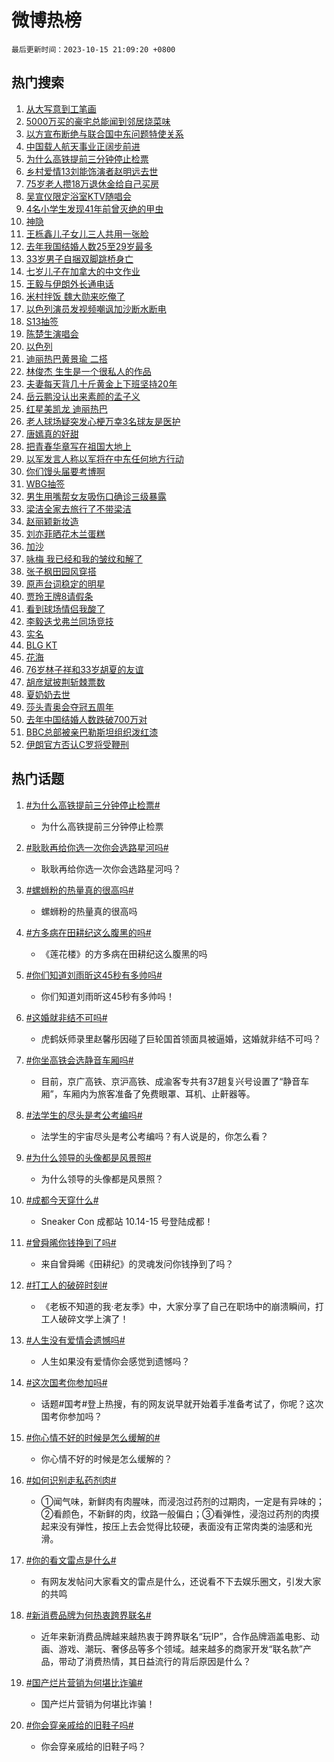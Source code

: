 # 微博热榜

`最后更新时间：2023-10-15 21:09:20 +0800`

## 热门搜索

1. [从大写意到工笔画](https://m.weibo.cn/search?containerid=100103type%3D1%26t%3D10%26q%3D%23%E4%BB%8E%E5%A4%A7%E5%86%99%E6%84%8F%E5%88%B0%E5%B7%A5%E7%AC%94%E7%94%BB%23&stream_entry_id=51&isnewpage=1&extparam=seat%3D1%26stream_entry_id%3D51%26pos%3D0%26filter_type%3Drealtimehot%26q%3D%2523%25E4%25BB%258E%25E5%25A4%25A7%25E5%2586%2599%25E6%2584%258F%25E5%2588%25B0%25E5%25B7%25A5%25E7%25AC%2594%25E7%2594%25BB%2523%26dgr%3D0%26c_type%3D51%26cate%3D10103%26display_time%3D1697375358%26pre_seqid%3D1697375358961022662146)
1. [5000万买的豪宅总能闻到邻居烧菜味](https://m.weibo.cn/search?containerid=100103type%3D1%26t%3D10%26q%3D%235000%E4%B8%87%E4%B9%B0%E7%9A%84%E8%B1%AA%E5%AE%85%E6%80%BB%E8%83%BD%E9%97%BB%E5%88%B0%E9%82%BB%E5%B1%85%E7%83%A7%E8%8F%9C%E5%91%B3%23&stream_entry_id=31&isnewpage=1&extparam=seat%3D1%26band_rank%3D1%26cate%3D5001%26stream_entry_id%3D31%26lcate%3D5001%26q%3D%25235000%25E4%25B8%2587%25E4%25B9%25B0%25E7%259A%2584%25E8%25B1%25AA%25E5%25AE%2585%25E6%2580%25BB%25E8%2583%25BD%25E9%2597%25BB%25E5%2588%25B0%25E9%2582%25BB%25E5%25B1%2585%25E7%2583%25A7%25E8%258F%259C%25E5%2591%25B3%2523%26pos%3D0%26flag%3D2%26c_type%3D31%26dgr%3D0%26realpos%3D1%26filter_type%3Drealtimehot%26display_time%3D1697375358%26pre_seqid%3D1697375358961022662146)
1. [以方宣布断绝与联合国中东问题特使关系](https://m.weibo.cn/search?containerid=100103type%3D1%26t%3D10%26q%3D%23%E4%BB%A5%E6%96%B9%E5%AE%A3%E5%B8%83%E6%96%AD%E7%BB%9D%E4%B8%8E%E8%81%94%E5%90%88%E5%9B%BD%E4%B8%AD%E4%B8%9C%E9%97%AE%E9%A2%98%E7%89%B9%E4%BD%BF%E5%85%B3%E7%B3%BB%23&stream_entry_id=31&isnewpage=1&extparam=seat%3D1%26band_rank%3D2%26cate%3D5001%26stream_entry_id%3D31%26lcate%3D5001%26q%3D%2523%25E4%25BB%25A5%25E6%2596%25B9%25E5%25AE%25A3%25E5%25B8%2583%25E6%2596%25AD%25E7%25BB%259D%25E4%25B8%258E%25E8%2581%2594%25E5%2590%2588%25E5%259B%25BD%25E4%25B8%25AD%25E4%25B8%259C%25E9%2597%25AE%25E9%25A2%2598%25E7%2589%25B9%25E4%25BD%25BF%25E5%2585%25B3%25E7%25B3%25BB%2523%26pos%3D1%26flag%3D2%26c_type%3D31%26dgr%3D0%26realpos%3D2%26filter_type%3Drealtimehot%26display_time%3D1697375358%26pre_seqid%3D1697375358961022662146)
1. [中国载人航天事业正阔步前进](https://m.weibo.cn/search?containerid=100103type%3D1%26t%3D10%26q%3D%23%E4%B8%AD%E5%9B%BD%E8%BD%BD%E4%BA%BA%E8%88%AA%E5%A4%A9%E4%BA%8B%E4%B8%9A%E6%AD%A3%E9%98%94%E6%AD%A5%E5%89%8D%E8%BF%9B%23&stream_entry_id=31&isnewpage=1&extparam=seat%3D1%26band_rank%3D3%26cate%3D5001%26stream_entry_id%3D31%26lcate%3D5001%26q%3D%2523%25E4%25B8%25AD%25E5%259B%25BD%25E8%25BD%25BD%25E4%25BA%25BA%25E8%2588%25AA%25E5%25A4%25A9%25E4%25BA%258B%25E4%25B8%259A%25E6%25AD%25A3%25E9%2598%2594%25E6%25AD%25A5%25E5%2589%258D%25E8%25BF%259B%2523%26pos%3D2%26flag%3D1%26c_type%3D31%26dgr%3D0%26realpos%3D3%26filter_type%3Drealtimehot%26display_time%3D1697375358%26pre_seqid%3D1697375358961022662146)
1. [为什么高铁提前三分钟停止检票](https://m.weibo.cn/search?containerid=100103type%3D1%26t%3D10%26q%3D%23%E4%B8%BA%E4%BB%80%E4%B9%88%E9%AB%98%E9%93%81%E6%8F%90%E5%89%8D%E4%B8%89%E5%88%86%E9%92%9F%E5%81%9C%E6%AD%A2%E6%A3%80%E7%A5%A8%23&stream_entry_id=31&isnewpage=1&extparam=seat%3D1%26band_rank%3D4%26cate%3D5001%26stream_entry_id%3D31%26lcate%3D5001%26q%3D%2523%25E4%25B8%25BA%25E4%25BB%2580%25E4%25B9%2588%25E9%25AB%2598%25E9%2593%2581%25E6%258F%2590%25E5%2589%258D%25E4%25B8%2589%25E5%2588%2586%25E9%2592%259F%25E5%2581%259C%25E6%25AD%25A2%25E6%25A3%2580%25E7%25A5%25A8%2523%26pos%3D3%26flag%3D2%26c_type%3D31%26dgr%3D0%26realpos%3D4%26filter_type%3Drealtimehot%26display_time%3D1697375358%26pre_seqid%3D1697375358961022662146)
1. [乡村爱情13刘能饰演者赵明远去世](https://m.weibo.cn/search?containerid=100103type%3D1%26t%3D10%26q%3D%23%E4%B9%A1%E6%9D%91%E7%88%B1%E6%83%8513%E5%88%98%E8%83%BD%E9%A5%B0%E6%BC%94%E8%80%85%E8%B5%B5%E6%98%8E%E8%BF%9C%E5%8E%BB%E4%B8%96%23&stream_entry_id=31&isnewpage=1&extparam=seat%3D1%26band_rank%3D5%26cate%3D5001%26stream_entry_id%3D31%26lcate%3D5001%26q%3D%2523%25E4%25B9%25A1%25E6%259D%2591%25E7%2588%25B1%25E6%2583%258513%25E5%2588%2598%25E8%2583%25BD%25E9%25A5%25B0%25E6%25BC%2594%25E8%2580%2585%25E8%25B5%25B5%25E6%2598%258E%25E8%25BF%259C%25E5%258E%25BB%25E4%25B8%2596%2523%26pos%3D4%26flag%3D2%26c_type%3D31%26dgr%3D0%26realpos%3D5%26filter_type%3Drealtimehot%26display_time%3D1697375358%26pre_seqid%3D1697375358961022662146)
1. [75岁老人攒18万退休金给自己买房](https://m.weibo.cn/search?containerid=100103type%3D1%26t%3D10%26q%3D%2375%E5%B2%81%E8%80%81%E4%BA%BA%E6%94%9218%E4%B8%87%E9%80%80%E4%BC%91%E9%87%91%E7%BB%99%E8%87%AA%E5%B7%B1%E4%B9%B0%E6%88%BF%23&stream_entry_id=31&isnewpage=1&extparam=seat%3D1%26band_rank%3D6%26cate%3D5001%26stream_entry_id%3D31%26lcate%3D5001%26q%3D%252375%25E5%25B2%2581%25E8%2580%2581%25E4%25BA%25BA%25E6%2594%259218%25E4%25B8%2587%25E9%2580%2580%25E4%25BC%2591%25E9%2587%2591%25E7%25BB%2599%25E8%2587%25AA%25E5%25B7%25B1%25E4%25B9%25B0%25E6%2588%25BF%2523%26pos%3D5%26flag%3D1%26c_type%3D31%26dgr%3D0%26realpos%3D6%26filter_type%3Drealtimehot%26display_time%3D1697375358%26pre_seqid%3D1697375358961022662146)
1. [吴宣仪限定浴室KTV随唱会](https://m.weibo.cn/search?containerid=100103type%3D1%26t%3D10%26q%3D%23%E5%90%B4%E5%AE%A3%E4%BB%AA%E9%99%90%E5%AE%9A%E6%B5%B4%E5%AE%A4KTV%E9%9A%8F%E5%94%B1%E4%BC%9A%23&stream_entry_id=31&isnewpage=1&extparam=seat%3D1%26band_rank%3D7%26stream_entry_id%3D31%26is_ad_pos%3D1%26lcate%3D5001%26adid%3D207804%26pos%3D6%26filter_type%3Drealtimehot%26q%3D%2523%25E5%2590%25B4%25E5%25AE%25A3%25E4%25BB%25AA%25E9%2599%2590%25E5%25AE%259A%25E6%25B5%25B4%25E5%25AE%25A4KTV%25E9%259A%258F%25E5%2594%25B1%25E4%25BC%259A%2523%26dgr%3D0%26c_type%3D31%26cate%3D5001%26display_time%3D1697375358%26pre_seqid%3D1697375358961022662146)
1. [4名小学生发现41年前曾灭绝的甲虫](https://m.weibo.cn/search?containerid=100103type%3D1%26t%3D10%26q%3D%234%E5%90%8D%E5%B0%8F%E5%AD%A6%E7%94%9F%E5%8F%91%E7%8E%B041%E5%B9%B4%E5%89%8D%E6%9B%BE%E7%81%AD%E7%BB%9D%E7%9A%84%E7%94%B2%E8%99%AB%23&stream_entry_id=31&isnewpage=1&extparam=seat%3D1%26band_rank%3D7%26cate%3D5001%26stream_entry_id%3D31%26lcate%3D5001%26q%3D%25234%25E5%2590%258D%25E5%25B0%258F%25E5%25AD%25A6%25E7%2594%259F%25E5%258F%2591%25E7%258E%25B041%25E5%25B9%25B4%25E5%2589%258D%25E6%259B%25BE%25E7%2581%25AD%25E7%25BB%259D%25E7%259A%2584%25E7%2594%25B2%25E8%2599%25AB%2523%26pos%3D7%26flag%3D32768%26c_type%3D31%26dgr%3D0%26realpos%3D7%26filter_type%3Drealtimehot%26display_time%3D1697375358%26pre_seqid%3D1697375358961022662146)
1. [神隐](https://m.weibo.cn/search?containerid=100103type%3D1%26t%3D10%26q%3D%E7%A5%9E%E9%9A%90&stream_entry_id=31&isnewpage=1&extparam=seat%3D1%26band_rank%3D8%26cate%3D5001%26stream_entry_id%3D31%26lcate%3D5001%26q%3D%25E7%25A5%259E%25E9%259A%2590%26pos%3D8%26flag%3D0%26c_type%3D31%26dgr%3D0%26realpos%3D8%26filter_type%3Drealtimehot%26display_time%3D1697375358%26pre_seqid%3D1697375358961022662146)
1. [王栎鑫儿子女儿三人共用一张脸](https://m.weibo.cn/search?containerid=100103type%3D1%26t%3D10%26q%3D%23%E7%8E%8B%E6%A0%8E%E9%91%AB%E5%84%BF%E5%AD%90%E5%A5%B3%E5%84%BF%E4%B8%89%E4%BA%BA%E5%85%B1%E7%94%A8%E4%B8%80%E5%BC%A0%E8%84%B8%23&stream_entry_id=31&isnewpage=1&extparam=seat%3D1%26band_rank%3D9%26cate%3D5001%26stream_entry_id%3D31%26lcate%3D5001%26q%3D%2523%25E7%258E%258B%25E6%25A0%258E%25E9%2591%25AB%25E5%2584%25BF%25E5%25AD%2590%25E5%25A5%25B3%25E5%2584%25BF%25E4%25B8%2589%25E4%25BA%25BA%25E5%2585%25B1%25E7%2594%25A8%25E4%25B8%2580%25E5%25BC%25A0%25E8%2584%25B8%2523%26pos%3D9%26flag%3D2%26c_type%3D31%26dgr%3D0%26realpos%3D9%26filter_type%3Drealtimehot%26display_time%3D1697375358%26pre_seqid%3D1697375358961022662146)
1. [去年我国结婚人数25至29岁最多](https://m.weibo.cn/search?containerid=100103type%3D1%26t%3D10%26q%3D%23%E5%8E%BB%E5%B9%B4%E6%88%91%E5%9B%BD%E7%BB%93%E5%A9%9A%E4%BA%BA%E6%95%B025%E8%87%B329%E5%B2%81%E6%9C%80%E5%A4%9A%23&stream_entry_id=31&isnewpage=1&extparam=seat%3D1%26band_rank%3D10%26cate%3D5001%26stream_entry_id%3D31%26lcate%3D5001%26q%3D%2523%25E5%258E%25BB%25E5%25B9%25B4%25E6%2588%2591%25E5%259B%25BD%25E7%25BB%2593%25E5%25A9%259A%25E4%25BA%25BA%25E6%2595%25B025%25E8%2587%25B329%25E5%25B2%2581%25E6%259C%2580%25E5%25A4%259A%2523%26pos%3D10%26flag%3D0%26c_type%3D31%26dgr%3D0%26realpos%3D10%26filter_type%3Drealtimehot%26display_time%3D1697375358%26pre_seqid%3D1697375358961022662146)
1. [33岁男子自捆双脚跳桥身亡](https://m.weibo.cn/search?containerid=100103type%3D1%26t%3D10%26q%3D%2333%E5%B2%81%E7%94%B7%E5%AD%90%E8%87%AA%E6%8D%86%E5%8F%8C%E8%84%9A%E8%B7%B3%E6%A1%A5%E8%BA%AB%E4%BA%A1%23&stream_entry_id=31&isnewpage=1&extparam=seat%3D1%26band_rank%3D11%26cate%3D5001%26stream_entry_id%3D31%26lcate%3D5001%26q%3D%252333%25E5%25B2%2581%25E7%2594%25B7%25E5%25AD%2590%25E8%2587%25AA%25E6%258D%2586%25E5%258F%258C%25E8%2584%259A%25E8%25B7%25B3%25E6%25A1%25A5%25E8%25BA%25AB%25E4%25BA%25A1%2523%26pos%3D11%26flag%3D1%26c_type%3D31%26dgr%3D0%26realpos%3D11%26filter_type%3Drealtimehot%26display_time%3D1697375358%26pre_seqid%3D1697375358961022662146)
1. [七岁儿子在加拿大的中文作业](https://m.weibo.cn/search?containerid=100103type%3D1%26t%3D10%26q%3D%23%E4%B8%83%E5%B2%81%E5%84%BF%E5%AD%90%E5%9C%A8%E5%8A%A0%E6%8B%BF%E5%A4%A7%E7%9A%84%E4%B8%AD%E6%96%87%E4%BD%9C%E4%B8%9A%23&stream_entry_id=31&isnewpage=1&extparam=seat%3D1%26band_rank%3D12%26cate%3D5001%26stream_entry_id%3D31%26lcate%3D5001%26q%3D%2523%25E4%25B8%2583%25E5%25B2%2581%25E5%2584%25BF%25E5%25AD%2590%25E5%259C%25A8%25E5%258A%25A0%25E6%258B%25BF%25E5%25A4%25A7%25E7%259A%2584%25E4%25B8%25AD%25E6%2596%2587%25E4%25BD%259C%25E4%25B8%259A%2523%26pos%3D12%26flag%3D1%26c_type%3D31%26dgr%3D0%26realpos%3D12%26filter_type%3Drealtimehot%26display_time%3D1697375358%26pre_seqid%3D1697375358961022662146)
1. [王毅与伊朗外长通电话](https://m.weibo.cn/search?containerid=100103type%3D1%26t%3D10%26q%3D%23%E7%8E%8B%E6%AF%85%E4%B8%8E%E4%BC%8A%E6%9C%97%E5%A4%96%E9%95%BF%E9%80%9A%E7%94%B5%E8%AF%9D%23&stream_entry_id=31&isnewpage=1&extparam=seat%3D1%26band_rank%3D13%26cate%3D5001%26stream_entry_id%3D31%26lcate%3D5001%26q%3D%2523%25E7%258E%258B%25E6%25AF%2585%25E4%25B8%258E%25E4%25BC%258A%25E6%259C%2597%25E5%25A4%2596%25E9%2595%25BF%25E9%2580%259A%25E7%2594%25B5%25E8%25AF%259D%2523%26pos%3D13%26flag%3D1%26c_type%3D31%26dgr%3D0%26realpos%3D13%26filter_type%3Drealtimehot%26display_time%3D1697375358%26pre_seqid%3D1697375358961022662146)
1. [米村拌饭 魏大勋来吃俺了](https://m.weibo.cn/search?containerid=100103type%3D1%26t%3D10%26q%3D%E7%B1%B3%E6%9D%91%E6%8B%8C%E9%A5%AD+%E9%AD%8F%E5%A4%A7%E5%8B%8B%E6%9D%A5%E5%90%83%E4%BF%BA%E4%BA%86&stream_entry_id=31&isnewpage=1&extparam=seat%3D1%26band_rank%3D14%26cate%3D5001%26stream_entry_id%3D31%26lcate%3D5001%26q%3D%25E7%25B1%25B3%25E6%259D%2591%25E6%258B%258C%25E9%25A5%25AD%2520%25E9%25AD%258F%25E5%25A4%25A7%25E5%258B%258B%25E6%259D%25A5%25E5%2590%2583%25E4%25BF%25BA%25E4%25BA%2586%26pos%3D14%26flag%3D0%26c_type%3D31%26dgr%3D0%26realpos%3D14%26filter_type%3Drealtimehot%26display_time%3D1697375358%26pre_seqid%3D1697375358961022662146)
1. [以色列演员发视频嘲讽加沙断水断电](https://m.weibo.cn/search?containerid=100103type%3D1%26t%3D10%26q%3D%23%E4%BB%A5%E8%89%B2%E5%88%97%E6%BC%94%E5%91%98%E5%8F%91%E8%A7%86%E9%A2%91%E5%98%B2%E8%AE%BD%E5%8A%A0%E6%B2%99%E6%96%AD%E6%B0%B4%E6%96%AD%E7%94%B5%23&stream_entry_id=31&isnewpage=1&extparam=seat%3D1%26band_rank%3D15%26cate%3D5001%26stream_entry_id%3D31%26lcate%3D5001%26q%3D%2523%25E4%25BB%25A5%25E8%2589%25B2%25E5%2588%2597%25E6%25BC%2594%25E5%2591%2598%25E5%258F%2591%25E8%25A7%2586%25E9%25A2%2591%25E5%2598%25B2%25E8%25AE%25BD%25E5%258A%25A0%25E6%25B2%2599%25E6%2596%25AD%25E6%25B0%25B4%25E6%2596%25AD%25E7%2594%25B5%2523%26pos%3D15%26flag%3D0%26c_type%3D31%26dgr%3D0%26realpos%3D15%26filter_type%3Drealtimehot%26display_time%3D1697375358%26pre_seqid%3D1697375358961022662146)
1. [S13抽签](https://m.weibo.cn/search?containerid=100103type%3D1%26t%3D10%26q%3DS13%E6%8A%BD%E7%AD%BE&stream_entry_id=31&isnewpage=1&extparam=seat%3D1%26band_rank%3D16%26cate%3D5001%26stream_entry_id%3D31%26lcate%3D5001%26q%3DS13%25E6%258A%25BD%25E7%25AD%25BE%26pos%3D16%26flag%3D1%26c_type%3D31%26dgr%3D0%26realpos%3D16%26filter_type%3Drealtimehot%26display_time%3D1697375358%26pre_seqid%3D1697375358961022662146)
1. [陈楚生演唱会](https://m.weibo.cn/search?containerid=100103type%3D1%26t%3D10%26q%3D%E9%99%88%E6%A5%9A%E7%94%9F%E6%BC%94%E5%94%B1%E4%BC%9A&stream_entry_id=31&isnewpage=1&extparam=seat%3D1%26band_rank%3D17%26cate%3D5001%26stream_entry_id%3D31%26lcate%3D5001%26q%3D%25E9%2599%2588%25E6%25A5%259A%25E7%2594%259F%25E6%25BC%2594%25E5%2594%25B1%25E4%25BC%259A%26pos%3D17%26flag%3D1%26c_type%3D31%26dgr%3D0%26realpos%3D17%26filter_type%3Drealtimehot%26display_time%3D1697375358%26pre_seqid%3D1697375358961022662146)
1. [以色列](https://m.weibo.cn/search?containerid=100103type%3D1%26t%3D10%26q%3D%23%E4%BB%A5%E8%89%B2%E5%88%97%23&stream_entry_id=31&isnewpage=1&extparam=seat%3D1%26band_rank%3D18%26cate%3D5001%26stream_entry_id%3D31%26lcate%3D5001%26q%3D%2523%25E4%25BB%25A5%25E8%2589%25B2%25E5%2588%2597%2523%26pos%3D18%26flag%3D0%26c_type%3D31%26dgr%3D0%26realpos%3D18%26filter_type%3Drealtimehot%26display_time%3D1697375358%26pre_seqid%3D1697375358961022662146)
1. [迪丽热巴黄景瑜 二搭](https://m.weibo.cn/search?containerid=100103type%3D1%26t%3D10%26q%3D%E8%BF%AA%E4%B8%BD%E7%83%AD%E5%B7%B4%E9%BB%84%E6%99%AF%E7%91%9C+%E4%BA%8C%E6%90%AD&stream_entry_id=31&isnewpage=1&extparam=seat%3D1%26band_rank%3D19%26cate%3D5001%26stream_entry_id%3D31%26lcate%3D5001%26q%3D%25E8%25BF%25AA%25E4%25B8%25BD%25E7%2583%25AD%25E5%25B7%25B4%25E9%25BB%2584%25E6%2599%25AF%25E7%2591%259C%2520%25E4%25BA%258C%25E6%2590%25AD%26pos%3D19%26flag%3D0%26c_type%3D31%26dgr%3D0%26realpos%3D19%26filter_type%3Drealtimehot%26display_time%3D1697375358%26pre_seqid%3D1697375358961022662146)
1. [林俊杰 生生是一个很私人的作品](https://m.weibo.cn/search?containerid=100103type%3D1%26t%3D10%26q%3D%E6%9E%97%E4%BF%8A%E6%9D%B0+%E7%94%9F%E7%94%9F%E6%98%AF%E4%B8%80%E4%B8%AA%E5%BE%88%E7%A7%81%E4%BA%BA%E7%9A%84%E4%BD%9C%E5%93%81&stream_entry_id=31&isnewpage=1&extparam=seat%3D1%26band_rank%3D20%26cate%3D5001%26stream_entry_id%3D31%26lcate%3D5001%26q%3D%25E6%259E%2597%25E4%25BF%258A%25E6%259D%25B0%2520%25E7%2594%259F%25E7%2594%259F%25E6%2598%25AF%25E4%25B8%2580%25E4%25B8%25AA%25E5%25BE%2588%25E7%25A7%2581%25E4%25BA%25BA%25E7%259A%2584%25E4%25BD%259C%25E5%2593%2581%26pos%3D20%26flag%3D0%26c_type%3D31%26dgr%3D0%26realpos%3D20%26filter_type%3Drealtimehot%26display_time%3D1697375358%26pre_seqid%3D1697375358961022662146)
1. [夫妻每天背几十斤黄金上下班坚持20年](https://m.weibo.cn/search?containerid=100103type%3D1%26t%3D10%26q%3D%23%E5%A4%AB%E5%A6%BB%E6%AF%8F%E5%A4%A9%E8%83%8C%E5%87%A0%E5%8D%81%E6%96%A4%E9%BB%84%E9%87%91%E4%B8%8A%E4%B8%8B%E7%8F%AD%E5%9D%9A%E6%8C%8120%E5%B9%B4%23&stream_entry_id=31&isnewpage=1&extparam=seat%3D1%26band_rank%3D21%26cate%3D5001%26stream_entry_id%3D31%26lcate%3D5001%26q%3D%2523%25E5%25A4%25AB%25E5%25A6%25BB%25E6%25AF%258F%25E5%25A4%25A9%25E8%2583%258C%25E5%2587%25A0%25E5%258D%2581%25E6%2596%25A4%25E9%25BB%2584%25E9%2587%2591%25E4%25B8%258A%25E4%25B8%258B%25E7%258F%25AD%25E5%259D%259A%25E6%258C%258120%25E5%25B9%25B4%2523%26pos%3D21%26flag%3D2%26c_type%3D31%26dgr%3D0%26realpos%3D21%26filter_type%3Drealtimehot%26display_time%3D1697375358%26pre_seqid%3D1697375358961022662146)
1. [岳云鹏没认出来素颜的孟子义](https://m.weibo.cn/search?containerid=100103type%3D1%26t%3D10%26q%3D%23%E5%B2%B3%E4%BA%91%E9%B9%8F%E6%B2%A1%E8%AE%A4%E5%87%BA%E6%9D%A5%E7%B4%A0%E9%A2%9C%E7%9A%84%E5%AD%9F%E5%AD%90%E4%B9%89%23&stream_entry_id=31&isnewpage=1&extparam=seat%3D1%26band_rank%3D22%26cate%3D5001%26stream_entry_id%3D31%26lcate%3D5001%26q%3D%2523%25E5%25B2%25B3%25E4%25BA%2591%25E9%25B9%258F%25E6%25B2%25A1%25E8%25AE%25A4%25E5%2587%25BA%25E6%259D%25A5%25E7%25B4%25A0%25E9%25A2%259C%25E7%259A%2584%25E5%25AD%259F%25E5%25AD%2590%25E4%25B9%2589%2523%26pos%3D22%26flag%3D1%26c_type%3D31%26dgr%3D0%26realpos%3D22%26filter_type%3Drealtimehot%26display_time%3D1697375358%26pre_seqid%3D1697375358961022662146)
1. [红星美凯龙 迪丽热巴](https://m.weibo.cn/search?containerid=100103type%3D1%26t%3D10%26q%3D%E7%BA%A2%E6%98%9F%E7%BE%8E%E5%87%AF%E9%BE%99+%E8%BF%AA%E4%B8%BD%E7%83%AD%E5%B7%B4&stream_entry_id=31&isnewpage=1&extparam=seat%3D1%26band_rank%3D23%26cate%3D5001%26stream_entry_id%3D31%26lcate%3D5001%26q%3D%25E7%25BA%25A2%25E6%2598%259F%25E7%25BE%258E%25E5%2587%25AF%25E9%25BE%2599%2520%25E8%25BF%25AA%25E4%25B8%25BD%25E7%2583%25AD%25E5%25B7%25B4%26pos%3D23%26flag%3D0%26c_type%3D31%26dgr%3D0%26realpos%3D23%26filter_type%3Drealtimehot%26display_time%3D1697375358%26pre_seqid%3D1697375358961022662146)
1. [老人球场疑突发心梗万幸3名球友是医护](https://m.weibo.cn/search?containerid=100103type%3D1%26t%3D10%26q%3D%23%E8%80%81%E4%BA%BA%E7%90%83%E5%9C%BA%E7%96%91%E7%AA%81%E5%8F%91%E5%BF%83%E6%A2%97%E4%B8%87%E5%B9%B83%E5%90%8D%E7%90%83%E5%8F%8B%E6%98%AF%E5%8C%BB%E6%8A%A4%23&stream_entry_id=31&isnewpage=1&extparam=seat%3D1%26band_rank%3D24%26cate%3D5001%26stream_entry_id%3D31%26lcate%3D5001%26q%3D%2523%25E8%2580%2581%25E4%25BA%25BA%25E7%2590%2583%25E5%259C%25BA%25E7%2596%2591%25E7%25AA%2581%25E5%258F%2591%25E5%25BF%2583%25E6%25A2%2597%25E4%25B8%2587%25E5%25B9%25B83%25E5%2590%258D%25E7%2590%2583%25E5%258F%258B%25E6%2598%25AF%25E5%258C%25BB%25E6%258A%25A4%2523%26pos%3D24%26flag%3D32768%26c_type%3D31%26dgr%3D0%26realpos%3D24%26filter_type%3Drealtimehot%26display_time%3D1697375358%26pre_seqid%3D1697375358961022662146)
1. [唐嫣真的好甜](https://m.weibo.cn/search?containerid=100103type%3D1%26t%3D10%26q%3D%23%E5%94%90%E5%AB%A3%E7%9C%9F%E7%9A%84%E5%A5%BD%E7%94%9C%23&stream_entry_id=31&isnewpage=1&extparam=seat%3D1%26band_rank%3D25%26cate%3D5001%26stream_entry_id%3D31%26lcate%3D5001%26q%3D%2523%25E5%2594%2590%25E5%25AB%25A3%25E7%259C%259F%25E7%259A%2584%25E5%25A5%25BD%25E7%2594%259C%2523%26pos%3D25%26flag%3D1%26c_type%3D31%26dgr%3D0%26realpos%3D25%26filter_type%3Drealtimehot%26display_time%3D1697375358%26pre_seqid%3D1697375358961022662146)
1. [把青春华章写在祖国大地上](https://m.weibo.cn/search?containerid=100103type%3D1%26t%3D10%26q%3D%23%E6%8A%8A%E9%9D%92%E6%98%A5%E5%8D%8E%E7%AB%A0%E5%86%99%E5%9C%A8%E7%A5%96%E5%9B%BD%E5%A4%A7%E5%9C%B0%E4%B8%8A%23&stream_entry_id=31&isnewpage=1&extparam=seat%3D1%26band_rank%3D26%26cate%3D5001%26stream_entry_id%3D31%26lcate%3D5001%26q%3D%2523%25E6%258A%258A%25E9%259D%2592%25E6%2598%25A5%25E5%258D%258E%25E7%25AB%25A0%25E5%2586%2599%25E5%259C%25A8%25E7%25A5%2596%25E5%259B%25BD%25E5%25A4%25A7%25E5%259C%25B0%25E4%25B8%258A%2523%26pos%3D26%26flag%3D0%26c_type%3D31%26dgr%3D0%26realpos%3D26%26filter_type%3Drealtimehot%26display_time%3D1697375358%26pre_seqid%3D1697375358961022662146)
1. [以军发言人称以军将在中东任何地方行动](https://m.weibo.cn/search?containerid=100103type%3D1%26t%3D10%26q%3D%23%E4%BB%A5%E5%86%9B%E5%8F%91%E8%A8%80%E4%BA%BA%E7%A7%B0%E4%BB%A5%E5%86%9B%E5%B0%86%E5%9C%A8%E4%B8%AD%E4%B8%9C%E4%BB%BB%E4%BD%95%E5%9C%B0%E6%96%B9%E8%A1%8C%E5%8A%A8%23&stream_entry_id=31&isnewpage=1&extparam=seat%3D1%26band_rank%3D27%26cate%3D5001%26stream_entry_id%3D31%26lcate%3D5001%26q%3D%2523%25E4%25BB%25A5%25E5%2586%259B%25E5%258F%2591%25E8%25A8%2580%25E4%25BA%25BA%25E7%25A7%25B0%25E4%25BB%25A5%25E5%2586%259B%25E5%25B0%2586%25E5%259C%25A8%25E4%25B8%25AD%25E4%25B8%259C%25E4%25BB%25BB%25E4%25BD%2595%25E5%259C%25B0%25E6%2596%25B9%25E8%25A1%258C%25E5%258A%25A8%2523%26pos%3D27%26flag%3D0%26c_type%3D31%26dgr%3D0%26realpos%3D27%26filter_type%3Drealtimehot%26display_time%3D1697375358%26pre_seqid%3D1697375358961022662146)
1. [你们馒头届要考博啊](https://m.weibo.cn/search?containerid=100103type%3D1%26t%3D10%26q%3D%23%E4%BD%A0%E4%BB%AC%E9%A6%92%E5%A4%B4%E5%B1%8A%E8%A6%81%E8%80%83%E5%8D%9A%E5%95%8A%23&stream_entry_id=31&isnewpage=1&extparam=seat%3D1%26band_rank%3D28%26cate%3D5001%26stream_entry_id%3D31%26lcate%3D5001%26q%3D%2523%25E4%25BD%25A0%25E4%25BB%25AC%25E9%25A6%2592%25E5%25A4%25B4%25E5%25B1%258A%25E8%25A6%2581%25E8%2580%2583%25E5%258D%259A%25E5%2595%258A%2523%26pos%3D28%26flag%3D0%26c_type%3D31%26dgr%3D0%26realpos%3D28%26filter_type%3Drealtimehot%26display_time%3D1697375358%26pre_seqid%3D1697375358961022662146)
1. [WBG抽签](https://m.weibo.cn/search?containerid=100103type%3D1%26t%3D10%26q%3DWBG%E6%8A%BD%E7%AD%BE&stream_entry_id=31&isnewpage=1&extparam=seat%3D1%26band_rank%3D29%26cate%3D5001%26stream_entry_id%3D31%26lcate%3D5001%26q%3DWBG%25E6%258A%25BD%25E7%25AD%25BE%26pos%3D29%26flag%3D1%26c_type%3D31%26dgr%3D0%26realpos%3D29%26filter_type%3Drealtimehot%26display_time%3D1697375358%26pre_seqid%3D1697375358961022662146)
1. [男生用嘴帮女友吸伤口确诊三级暴露](https://m.weibo.cn/search?containerid=100103type%3D1%26t%3D10%26q%3D%23%E7%94%B7%E7%94%9F%E7%94%A8%E5%98%B4%E5%B8%AE%E5%A5%B3%E5%8F%8B%E5%90%B8%E4%BC%A4%E5%8F%A3%E7%A1%AE%E8%AF%8A%E4%B8%89%E7%BA%A7%E6%9A%B4%E9%9C%B2%23&stream_entry_id=31&isnewpage=1&extparam=seat%3D1%26band_rank%3D30%26cate%3D5001%26stream_entry_id%3D31%26lcate%3D5001%26q%3D%2523%25E7%2594%25B7%25E7%2594%259F%25E7%2594%25A8%25E5%2598%25B4%25E5%25B8%25AE%25E5%25A5%25B3%25E5%258F%258B%25E5%2590%25B8%25E4%25BC%25A4%25E5%258F%25A3%25E7%25A1%25AE%25E8%25AF%258A%25E4%25B8%2589%25E7%25BA%25A7%25E6%259A%25B4%25E9%259C%25B2%2523%26pos%3D30%26flag%3D0%26c_type%3D31%26dgr%3D0%26realpos%3D30%26filter_type%3Drealtimehot%26display_time%3D1697375358%26pre_seqid%3D1697375358961022662146)
1. [梁洁全家去旅行了不带梁洁](https://m.weibo.cn/search?containerid=100103type%3D1%26t%3D10%26q%3D%23%E6%A2%81%E6%B4%81%E5%85%A8%E5%AE%B6%E5%8E%BB%E6%97%85%E8%A1%8C%E4%BA%86%E4%B8%8D%E5%B8%A6%E6%A2%81%E6%B4%81%23&stream_entry_id=31&isnewpage=1&extparam=seat%3D1%26band_rank%3D31%26cate%3D5001%26stream_entry_id%3D31%26lcate%3D5001%26q%3D%2523%25E6%25A2%2581%25E6%25B4%2581%25E5%2585%25A8%25E5%25AE%25B6%25E5%258E%25BB%25E6%2597%2585%25E8%25A1%258C%25E4%25BA%2586%25E4%25B8%258D%25E5%25B8%25A6%25E6%25A2%2581%25E6%25B4%2581%2523%26pos%3D31%26flag%3D1%26c_type%3D31%26dgr%3D0%26realpos%3D31%26filter_type%3Drealtimehot%26display_time%3D1697375358%26pre_seqid%3D1697375358961022662146)
1. [赵丽颖新妆造](https://m.weibo.cn/search?containerid=100103type%3D1%26t%3D10%26q%3D%23%E8%B5%B5%E4%B8%BD%E9%A2%96%E6%96%B0%E5%A6%86%E9%80%A0%23&stream_entry_id=31&isnewpage=1&extparam=seat%3D1%26band_rank%3D32%26cate%3D5001%26stream_entry_id%3D31%26lcate%3D5001%26q%3D%2523%25E8%25B5%25B5%25E4%25B8%25BD%25E9%25A2%2596%25E6%2596%25B0%25E5%25A6%2586%25E9%2580%25A0%2523%26pos%3D32%26flag%3D0%26c_type%3D31%26dgr%3D0%26realpos%3D32%26filter_type%3Drealtimehot%26display_time%3D1697375358%26pre_seqid%3D1697375358961022662146)
1. [刘亦菲晒花木兰蛋糕](https://m.weibo.cn/search?containerid=100103type%3D1%26t%3D10%26q%3D%23%E5%88%98%E4%BA%A6%E8%8F%B2%E6%99%92%E8%8A%B1%E6%9C%A8%E5%85%B0%E8%9B%8B%E7%B3%95%23&stream_entry_id=31&isnewpage=1&extparam=seat%3D1%26band_rank%3D33%26cate%3D5001%26stream_entry_id%3D31%26lcate%3D5001%26q%3D%2523%25E5%2588%2598%25E4%25BA%25A6%25E8%258F%25B2%25E6%2599%2592%25E8%258A%25B1%25E6%259C%25A8%25E5%2585%25B0%25E8%259B%258B%25E7%25B3%2595%2523%26pos%3D33%26flag%3D1%26c_type%3D31%26dgr%3D0%26realpos%3D33%26filter_type%3Drealtimehot%26display_time%3D1697375358%26pre_seqid%3D1697375358961022662146)
1. [加沙](https://m.weibo.cn/search?containerid=100103type%3D1%26t%3D10%26q%3D%E5%8A%A0%E6%B2%99&stream_entry_id=31&isnewpage=1&extparam=seat%3D1%26band_rank%3D34%26cate%3D5001%26stream_entry_id%3D31%26lcate%3D5001%26q%3D%25E5%258A%25A0%25E6%25B2%2599%26pos%3D34%26flag%3D1%26c_type%3D31%26dgr%3D0%26realpos%3D34%26filter_type%3Drealtimehot%26display_time%3D1697375358%26pre_seqid%3D1697375358961022662146)
1. [咏梅 我已经和我的皱纹和解了](https://m.weibo.cn/search?containerid=100103type%3D1%26t%3D10%26q%3D%E5%92%8F%E6%A2%85+%E6%88%91%E5%B7%B2%E7%BB%8F%E5%92%8C%E6%88%91%E7%9A%84%E7%9A%B1%E7%BA%B9%E5%92%8C%E8%A7%A3%E4%BA%86&stream_entry_id=31&isnewpage=1&extparam=seat%3D1%26band_rank%3D35%26cate%3D5001%26stream_entry_id%3D31%26lcate%3D5001%26q%3D%25E5%2592%258F%25E6%25A2%2585%2520%25E6%2588%2591%25E5%25B7%25B2%25E7%25BB%258F%25E5%2592%258C%25E6%2588%2591%25E7%259A%2584%25E7%259A%25B1%25E7%25BA%25B9%25E5%2592%258C%25E8%25A7%25A3%25E4%25BA%2586%26pos%3D35%26flag%3D1%26c_type%3D31%26dgr%3D0%26realpos%3D35%26filter_type%3Drealtimehot%26display_time%3D1697375358%26pre_seqid%3D1697375358961022662146)
1. [张子枫田园风穿搭](https://m.weibo.cn/search?containerid=100103type%3D1%26t%3D10%26q%3D%23%E5%BC%A0%E5%AD%90%E6%9E%AB%E7%94%B0%E5%9B%AD%E9%A3%8E%E7%A9%BF%E6%90%AD%23&stream_entry_id=31&isnewpage=1&extparam=seat%3D1%26band_rank%3D36%26cate%3D5001%26stream_entry_id%3D31%26lcate%3D5001%26q%3D%2523%25E5%25BC%25A0%25E5%25AD%2590%25E6%259E%25AB%25E7%2594%25B0%25E5%259B%25AD%25E9%25A3%258E%25E7%25A9%25BF%25E6%2590%25AD%2523%26pos%3D36%26flag%3D1%26c_type%3D31%26dgr%3D0%26realpos%3D36%26filter_type%3Drealtimehot%26display_time%3D1697375358%26pre_seqid%3D1697375358961022662146)
1. [原声台词稳定的明星](https://m.weibo.cn/search?containerid=100103type%3D1%26t%3D10%26q%3D%23%E5%8E%9F%E5%A3%B0%E5%8F%B0%E8%AF%8D%E7%A8%B3%E5%AE%9A%E7%9A%84%E6%98%8E%E6%98%9F%23&stream_entry_id=31&isnewpage=1&extparam=seat%3D1%26band_rank%3D37%26cate%3D5001%26stream_entry_id%3D31%26lcate%3D5001%26q%3D%2523%25E5%258E%259F%25E5%25A3%25B0%25E5%258F%25B0%25E8%25AF%258D%25E7%25A8%25B3%25E5%25AE%259A%25E7%259A%2584%25E6%2598%258E%25E6%2598%259F%2523%26pos%3D37%26flag%3D1%26c_type%3D31%26dgr%3D0%26realpos%3D37%26filter_type%3Drealtimehot%26display_time%3D1697375358%26pre_seqid%3D1697375358961022662146)
1. [贾玲王牌8请假条](https://m.weibo.cn/search?containerid=100103type%3D1%26t%3D10%26q%3D%23%E8%B4%BE%E7%8E%B2%E7%8E%8B%E7%89%8C8%E8%AF%B7%E5%81%87%E6%9D%A1%23&stream_entry_id=31&isnewpage=1&extparam=seat%3D1%26band_rank%3D38%26cate%3D5001%26stream_entry_id%3D31%26lcate%3D5001%26q%3D%2523%25E8%25B4%25BE%25E7%258E%25B2%25E7%258E%258B%25E7%2589%258C8%25E8%25AF%25B7%25E5%2581%2587%25E6%259D%25A1%2523%26pos%3D38%26flag%3D0%26c_type%3D31%26dgr%3D0%26realpos%3D38%26filter_type%3Drealtimehot%26display_time%3D1697375358%26pre_seqid%3D1697375358961022662146)
1. [看到球场情侣我酸了](https://m.weibo.cn/search?containerid=100103type%3D1%26t%3D10%26q%3D%23%E7%9C%8B%E5%88%B0%E7%90%83%E5%9C%BA%E6%83%85%E4%BE%A3%E6%88%91%E9%85%B8%E4%BA%86%23&stream_entry_id=31&isnewpage=1&extparam=seat%3D1%26band_rank%3D39%26stream_entry_id%3D31%26c_type%3D31%26lcate%3D5001%26adid%3D207724%26realpos%3D39%26pos%3D39%26cate%3D5001%26q%3D%2523%25E7%259C%258B%25E5%2588%25B0%25E7%2590%2583%25E5%259C%25BA%25E6%2583%2585%25E4%25BE%25A3%25E6%2588%2591%25E9%2585%25B8%25E4%25BA%2586%2523%26dgr%3D0%26flag%3D0%26filter_type%3Drealtimehot%26display_time%3D1697375358%26pre_seqid%3D1697375358961022662146)
1. [李毅迭戈弗兰同场竞技](https://m.weibo.cn/search?containerid=100103type%3D1%26t%3D10%26q%3D%23%E6%9D%8E%E6%AF%85%E8%BF%AD%E6%88%88%E5%BC%97%E5%85%B0%E5%90%8C%E5%9C%BA%E7%AB%9E%E6%8A%80%23&stream_entry_id=31&isnewpage=1&extparam=seat%3D1%26band_rank%3D40%26stream_entry_id%3D31%26c_type%3D31%26lcate%3D5001%26adid%3D207917%26realpos%3D40%26pos%3D40%26cate%3D5001%26q%3D%2523%25E6%259D%258E%25E6%25AF%2585%25E8%25BF%25AD%25E6%2588%2588%25E5%25BC%2597%25E5%2585%25B0%25E5%2590%258C%25E5%259C%25BA%25E7%25AB%259E%25E6%258A%2580%2523%26dgr%3D0%26flag%3D0%26filter_type%3Drealtimehot%26display_time%3D1697375358%26pre_seqid%3D1697375358961022662146)
1. [实名](https://m.weibo.cn/search?containerid=100103type%3D1%26t%3D10%26q%3D%E5%AE%9E%E5%90%8D&stream_entry_id=31&isnewpage=1&extparam=seat%3D1%26band_rank%3D41%26cate%3D5001%26stream_entry_id%3D31%26lcate%3D5001%26q%3D%25E5%25AE%259E%25E5%2590%258D%26pos%3D41%26flag%3D1%26c_type%3D31%26dgr%3D0%26realpos%3D41%26filter_type%3Drealtimehot%26display_time%3D1697375358%26pre_seqid%3D1697375358961022662146)
1. [BLG KT](https://m.weibo.cn/search?containerid=100103type%3D1%26t%3D10%26q%3DBLG+KT&stream_entry_id=31&isnewpage=1&extparam=seat%3D1%26band_rank%3D42%26cate%3D5001%26stream_entry_id%3D31%26lcate%3D5001%26q%3DBLG%2520KT%26pos%3D42%26flag%3D1%26c_type%3D31%26dgr%3D0%26realpos%3D42%26filter_type%3Drealtimehot%26display_time%3D1697375358%26pre_seqid%3D1697375358961022662146)
1. [花海](https://m.weibo.cn/search?containerid=100103type%3D1%26t%3D10%26q%3D%E8%8A%B1%E6%B5%B7&stream_entry_id=31&isnewpage=1&extparam=seat%3D1%26band_rank%3D43%26cate%3D5001%26stream_entry_id%3D31%26lcate%3D5001%26q%3D%25E8%258A%25B1%25E6%25B5%25B7%26pos%3D43%26flag%3D0%26c_type%3D31%26dgr%3D0%26realpos%3D43%26filter_type%3Drealtimehot%26display_time%3D1697375358%26pre_seqid%3D1697375358961022662146)
1. [76岁林子祥和33岁胡夏的友谊](https://m.weibo.cn/search?containerid=100103type%3D1%26t%3D10%26q%3D%2376%E5%B2%81%E6%9E%97%E5%AD%90%E7%A5%A5%E5%92%8C33%E5%B2%81%E8%83%A1%E5%A4%8F%E7%9A%84%E5%8F%8B%E8%B0%8A%23&stream_entry_id=31&isnewpage=1&extparam=seat%3D1%26band_rank%3D44%26cate%3D5001%26stream_entry_id%3D31%26lcate%3D5001%26q%3D%252376%25E5%25B2%2581%25E6%259E%2597%25E5%25AD%2590%25E7%25A5%25A5%25E5%2592%258C33%25E5%25B2%2581%25E8%2583%25A1%25E5%25A4%258F%25E7%259A%2584%25E5%258F%258B%25E8%25B0%258A%2523%26pos%3D44%26flag%3D0%26c_type%3D31%26dgr%3D0%26realpos%3D44%26filter_type%3Drealtimehot%26display_time%3D1697375358%26pre_seqid%3D1697375358961022662146)
1. [胡彦斌披荆斩棘票数](https://m.weibo.cn/search?containerid=100103type%3D1%26t%3D10%26q%3D%23%E8%83%A1%E5%BD%A6%E6%96%8C%E6%8A%AB%E8%8D%86%E6%96%A9%E6%A3%98%E7%A5%A8%E6%95%B0%23&stream_entry_id=31&isnewpage=1&extparam=seat%3D1%26band_rank%3D45%26cate%3D5001%26stream_entry_id%3D31%26lcate%3D5001%26q%3D%2523%25E8%2583%25A1%25E5%25BD%25A6%25E6%2596%258C%25E6%258A%25AB%25E8%258D%2586%25E6%2596%25A9%25E6%25A3%2598%25E7%25A5%25A8%25E6%2595%25B0%2523%26pos%3D45%26flag%3D1%26c_type%3D31%26dgr%3D0%26realpos%3D45%26filter_type%3Drealtimehot%26display_time%3D1697375358%26pre_seqid%3D1697375358961022662146)
1. [夏奶奶去世](https://m.weibo.cn/search?containerid=100103type%3D1%26t%3D10%26q%3D%E5%A4%8F%E5%A5%B6%E5%A5%B6%E5%8E%BB%E4%B8%96&stream_entry_id=31&isnewpage=1&extparam=seat%3D1%26band_rank%3D46%26cate%3D5001%26stream_entry_id%3D31%26lcate%3D5001%26q%3D%25E5%25A4%258F%25E5%25A5%25B6%25E5%25A5%25B6%25E5%258E%25BB%25E4%25B8%2596%26pos%3D46%26flag%3D0%26c_type%3D31%26dgr%3D0%26realpos%3D46%26filter_type%3Drealtimehot%26display_time%3D1697375358%26pre_seqid%3D1697375358961022662146)
1. [莎头青奥会夺冠五周年](https://m.weibo.cn/search?containerid=100103type%3D1%26t%3D10%26q%3D%23%E8%8E%8E%E5%A4%B4%E9%9D%92%E5%A5%A5%E4%BC%9A%E5%A4%BA%E5%86%A0%E4%BA%94%E5%91%A8%E5%B9%B4%23&stream_entry_id=31&isnewpage=1&extparam=seat%3D1%26band_rank%3D47%26cate%3D5001%26stream_entry_id%3D31%26lcate%3D5001%26q%3D%2523%25E8%258E%258E%25E5%25A4%25B4%25E9%259D%2592%25E5%25A5%25A5%25E4%25BC%259A%25E5%25A4%25BA%25E5%2586%25A0%25E4%25BA%2594%25E5%2591%25A8%25E5%25B9%25B4%2523%26pos%3D47%26flag%3D1%26c_type%3D31%26dgr%3D0%26realpos%3D47%26filter_type%3Drealtimehot%26display_time%3D1697375358%26pre_seqid%3D1697375358961022662146)
1. [去年中国结婚人数跌破700万对](https://m.weibo.cn/search?containerid=100103type%3D1%26t%3D10%26q%3D%23%E5%8E%BB%E5%B9%B4%E4%B8%AD%E5%9B%BD%E7%BB%93%E5%A9%9A%E4%BA%BA%E6%95%B0%E8%B7%8C%E7%A0%B4700%E4%B8%87%E5%AF%B9%23&stream_entry_id=31&isnewpage=1&extparam=seat%3D1%26band_rank%3D48%26cate%3D5001%26stream_entry_id%3D31%26lcate%3D5001%26q%3D%2523%25E5%258E%25BB%25E5%25B9%25B4%25E4%25B8%25AD%25E5%259B%25BD%25E7%25BB%2593%25E5%25A9%259A%25E4%25BA%25BA%25E6%2595%25B0%25E8%25B7%258C%25E7%25A0%25B4700%25E4%25B8%2587%25E5%25AF%25B9%2523%26pos%3D48%26flag%3D0%26c_type%3D31%26dgr%3D0%26realpos%3D48%26filter_type%3Drealtimehot%26display_time%3D1697375358%26pre_seqid%3D1697375358961022662146)
1. [BBC总部被亲巴勒斯坦组织泼红漆](https://m.weibo.cn/search?containerid=100103type%3D1%26t%3D10%26q%3D%23BBC%E6%80%BB%E9%83%A8%E8%A2%AB%E4%BA%B2%E5%B7%B4%E5%8B%92%E6%96%AF%E5%9D%A6%E7%BB%84%E7%BB%87%E6%B3%BC%E7%BA%A2%E6%BC%86%23&stream_entry_id=31&isnewpage=1&extparam=seat%3D1%26band_rank%3D49%26cate%3D5001%26stream_entry_id%3D31%26lcate%3D5001%26q%3D%2523BBC%25E6%2580%25BB%25E9%2583%25A8%25E8%25A2%25AB%25E4%25BA%25B2%25E5%25B7%25B4%25E5%258B%2592%25E6%2596%25AF%25E5%259D%25A6%25E7%25BB%2584%25E7%25BB%2587%25E6%25B3%25BC%25E7%25BA%25A2%25E6%25BC%2586%2523%26pos%3D49%26flag%3D0%26c_type%3D31%26dgr%3D0%26realpos%3D49%26filter_type%3Drealtimehot%26display_time%3D1697375358%26pre_seqid%3D1697375358961022662146)
1. [伊朗官方否认C罗将受鞭刑](https://m.weibo.cn/search?containerid=100103type%3D1%26t%3D10%26q%3D%23%E4%BC%8A%E6%9C%97%E5%AE%98%E6%96%B9%E5%90%A6%E8%AE%A4C%E7%BD%97%E5%B0%86%E5%8F%97%E9%9E%AD%E5%88%91%23&stream_entry_id=31&isnewpage=1&extparam=seat%3D1%26band_rank%3D50%26cate%3D5001%26stream_entry_id%3D31%26lcate%3D5001%26q%3D%2523%25E4%25BC%258A%25E6%259C%2597%25E5%25AE%2598%25E6%2596%25B9%25E5%2590%25A6%25E8%25AE%25A4C%25E7%25BD%2597%25E5%25B0%2586%25E5%258F%2597%25E9%259E%25AD%25E5%2588%2591%2523%26pos%3D50%26flag%3D0%26c_type%3D31%26dgr%3D0%26realpos%3D50%26filter_type%3Drealtimehot%26display_time%3D1697375358%26pre_seqid%3D1697375358961022662146)

## 热门话题

1. [#为什么高铁提前三分钟停止检票#](https://m.weibo.cn/search?containerid=231522type%3D1%26t%3D10%26q%3D%23%E4%B8%BA%E4%BB%80%E4%B9%88%E9%AB%98%E9%93%81%E6%8F%90%E5%89%8D%E4%B8%89%E5%88%86%E9%92%9F%E5%81%9C%E6%AD%A2%E6%A3%80%E7%A5%A8%23&stream_entry_id=128&isnewpage=1&extparam=seat%3D1%26c_type%3D128%26pos%3D1-0-0%26cate%3D5004%26dgr%3D0%26unitid%3D1697365309982%26lcate%3D5004%26display_time%3D1697375360%26pre_seqid%3D1697375360014017589135)
    - 为什么高铁提前三分钟停止检票

1. [#耿耿再给你选一次你会选路星河吗#](https://m.weibo.cn/search?containerid=231522type%3D1%26t%3D10%26q%3D%23%E8%80%BF%E8%80%BF%E5%86%8D%E7%BB%99%E4%BD%A0%E9%80%89%E4%B8%80%E6%AC%A1%E4%BD%A0%E4%BC%9A%E9%80%89%E8%B7%AF%E6%98%9F%E6%B2%B3%E5%90%97%23&stream_entry_id=128&isnewpage=1&extparam=seat%3D1%26c_type%3D128%26pos%3D1-0-1%26cate%3D5004%26dgr%3D0%26unitid%3D1697346418724%26lcate%3D5004%26display_time%3D1697375360%26pre_seqid%3D1697375360014017589135)
    - 耿耿再给你选一次你会选路星河吗？

1. [#螺蛳粉的热量真的很高吗#](https://m.weibo.cn/search?containerid=231522type%3D1%26t%3D10%26q%3D%23%E8%9E%BA%E8%9B%B3%E7%B2%89%E7%9A%84%E7%83%AD%E9%87%8F%E7%9C%9F%E7%9A%84%E5%BE%88%E9%AB%98%E5%90%97%23&stream_entry_id=128&isnewpage=1&extparam=seat%3D1%26c_type%3D128%26pos%3D1-0-2%26cate%3D5004%26dgr%3D0%26unitid%3D1697324850692%26lcate%3D5004%26display_time%3D1697375360%26pre_seqid%3D1697375360014017589135)
    - 螺蛳粉的热量真的很高吗

1. [#方多病在田耕纪这么腹黑的吗#](https://m.weibo.cn/search?containerid=231522type%3D1%26t%3D10%26q%3D%23%E6%96%B9%E5%A4%9A%E7%97%85%E5%9C%A8%E7%94%B0%E8%80%95%E7%BA%AA%E8%BF%99%E4%B9%88%E8%85%B9%E9%BB%91%E7%9A%84%E5%90%97%23&stream_entry_id=128&isnewpage=1&extparam=seat%3D1%26c_type%3D128%26pos%3D1-0-3%26cate%3D5004%26dgr%3D0%26unitid%3D1697372517821%26lcate%3D5004%26display_time%3D1697375360%26pre_seqid%3D1697375360014017589135)
    - 《莲花楼》的方多病在田耕纪这么腹黑的吗

1. [#你们知道刘雨昕这45秒有多帅吗#](https://m.weibo.cn/search?containerid=231522type%3D1%26t%3D10%26q%3D%23%E4%BD%A0%E4%BB%AC%E7%9F%A5%E9%81%93%E5%88%98%E9%9B%A8%E6%98%95%E8%BF%9945%E7%A7%92%E6%9C%89%E5%A4%9A%E5%B8%85%E5%90%97%23&stream_entry_id=128&isnewpage=1&extparam=seat%3D1%26c_type%3D128%26pos%3D1-0-4%26cate%3D5004%26dgr%3D0%26unitid%3D1697374943865%26lcate%3D5004%26display_time%3D1697375360%26pre_seqid%3D1697375360014017589135)
    - 你们知道刘雨昕这45秒有多帅吗！

1. [#这婚就非结不可吗#](https://m.weibo.cn/search?containerid=231522type%3D1%26t%3D10%26q%3D%23%E8%BF%99%E5%A9%9A%E5%B0%B1%E9%9D%9E%E7%BB%93%E4%B8%8D%E5%8F%AF%E5%90%97%23&stream_entry_id=128&isnewpage=1&extparam=seat%3D1%26c_type%3D128%26pos%3D1-0-5%26cate%3D5004%26dgr%3D0%26unitid%3D1697374608414%26lcate%3D5004%26display_time%3D1697375360%26pre_seqid%3D1697375360014017589135)
    - 虎鹤妖师录里赵馨彤因碰了巨轮国首领面具被逼婚，这婚就非结不可吗？

1. [#你坐高铁会选静音车厢吗#](https://m.weibo.cn/search?containerid=231522type%3D1%26t%3D10%26q%3D%23%E4%BD%A0%E5%9D%90%E9%AB%98%E9%93%81%E4%BC%9A%E9%80%89%E9%9D%99%E9%9F%B3%E8%BD%A6%E5%8E%A2%E5%90%97%23&stream_entry_id=128&isnewpage=1&extparam=seat%3D1%26c_type%3D128%26pos%3D1-0-6%26cate%3D5004%26dgr%3D0%26unitid%3D1697343110706%26lcate%3D5004%26display_time%3D1697375360%26pre_seqid%3D1697375360014017589135)
    - 目前，京广高铁、京沪高铁、成渝客专共有37趟复兴号设置了“静音车厢”，车厢内为旅客准备了免费眼罩、耳机、止鼾器等。

1. [#法学生的尽头是考公考编吗#](https://m.weibo.cn/search?containerid=231522type%3D1%26t%3D10%26q%3D%23%E6%B3%95%E5%AD%A6%E7%94%9F%E7%9A%84%E5%B0%BD%E5%A4%B4%E6%98%AF%E8%80%83%E5%85%AC%E8%80%83%E7%BC%96%E5%90%97%23&stream_entry_id=128&isnewpage=1&extparam=seat%3D1%26c_type%3D128%26pos%3D1-0-7%26cate%3D5004%26dgr%3D0%26unitid%3D1697285561274%26lcate%3D5004%26display_time%3D1697375360%26pre_seqid%3D1697375360014017589135)
    - 法学生的宇宙尽头是考公考编吗？有人说是的，你怎么看？

1. [#为什么领导的头像都是风景照#](https://m.weibo.cn/search?containerid=231522type%3D1%26t%3D10%26q%3D%23%E4%B8%BA%E4%BB%80%E4%B9%88%E9%A2%86%E5%AF%BC%E7%9A%84%E5%A4%B4%E5%83%8F%E9%83%BD%E6%98%AF%E9%A3%8E%E6%99%AF%E7%85%A7%23&stream_entry_id=128&isnewpage=1&extparam=seat%3D1%26c_type%3D128%26pos%3D1-0-8%26cate%3D5004%26dgr%3D0%26unitid%3D1697354846395%26lcate%3D5004%26display_time%3D1697375360%26pre_seqid%3D1697375360014017589135)
    - 为什么领导的头像都是风景照？

1. [#成都今天穿什么#](https://m.weibo.cn/search?containerid=231522type%3D1%26t%3D10%26q%3D%23%E6%88%90%E9%83%BD%E4%BB%8A%E5%A4%A9%E7%A9%BF%E4%BB%80%E4%B9%88%23&stream_entry_id=128&isnewpage=1&extparam=seat%3D1%26c_type%3D128%26pos%3D1-0-9%26cate%3D5004%26dgr%3D0%26unitid%3D1697278070918%26lcate%3D5004%26display_time%3D1697375360%26pre_seqid%3D1697375360014017589135)
    - Sneaker Con 成都站 10.14-15 号登陆成都！

1. [#曾舜晞你钱挣到了吗#](https://m.weibo.cn/search?containerid=231522type%3D1%26t%3D10%26q%3D%23%E6%9B%BE%E8%88%9C%E6%99%9E%E4%BD%A0%E9%92%B1%E6%8C%A3%E5%88%B0%E4%BA%86%E5%90%97%23&stream_entry_id=128&isnewpage=1&extparam=seat%3D1%26c_type%3D128%26pos%3D1-0-10%26cate%3D5004%26dgr%3D0%26unitid%3D1697371628698%26lcate%3D5004%26display_time%3D1697375360%26pre_seqid%3D1697375360014017589135)
    - 来自曾舜晞《田耕纪》的灵魂发问你钱挣到了吗？

1. [#打工人的破碎时刻#](https://m.weibo.cn/search?containerid=231522type%3D1%26t%3D10%26q%3D%23%E6%89%93%E5%B7%A5%E4%BA%BA%E7%9A%84%E7%A0%B4%E7%A2%8E%E6%97%B6%E5%88%BB%23&stream_entry_id=128&isnewpage=1&extparam=seat%3D1%26c_type%3D128%26pos%3D1-0-11%26cate%3D5004%26dgr%3D0%26unitid%3D1697202496632%26lcate%3D5004%26display_time%3D1697375360%26pre_seqid%3D1697375360014017589135)
    - 《老板不知道的我·老友季》中，大家分享了自己在职场中的崩溃瞬间，打工人破碎文学上演了！

1. [#人生没有爱情会遗憾吗#](https://m.weibo.cn/search?containerid=231522type%3D1%26t%3D10%26q%3D%23%E4%BA%BA%E7%94%9F%E6%B2%A1%E6%9C%89%E7%88%B1%E6%83%85%E4%BC%9A%E9%81%97%E6%86%BE%E5%90%97%23&stream_entry_id=128&isnewpage=1&extparam=seat%3D1%26c_type%3D128%26pos%3D1-0-12%26cate%3D5004%26dgr%3D0%26unitid%3D1697365007304%26lcate%3D5004%26display_time%3D1697375360%26pre_seqid%3D1697375360014017589135)
    - 人生如果没有爱情你会感觉到遗憾吗？

1. [#这次国考你参加吗#](https://m.weibo.cn/search?containerid=231522type%3D1%26t%3D10%26q%3D%23%E8%BF%99%E6%AC%A1%E5%9B%BD%E8%80%83%E4%BD%A0%E5%8F%82%E5%8A%A0%E5%90%97%23&stream_entry_id=128&isnewpage=1&extparam=seat%3D1%26c_type%3D128%26pos%3D1-0-13%26cate%3D5004%26dgr%3D0%26unitid%3D1697239973735%26lcate%3D5004%26display_time%3D1697375360%26pre_seqid%3D1697375360014017589135)
    - 话题#国考#登上热搜，有的网友说早就开始着手准备考试了，你呢？这次国考你参加吗？

1. [#你心情不好的时候是怎么缓解的#](https://m.weibo.cn/search?containerid=231522type%3D1%26t%3D10%26q%3D%23%E4%BD%A0%E5%BF%83%E6%83%85%E4%B8%8D%E5%A5%BD%E7%9A%84%E6%97%B6%E5%80%99%E6%98%AF%E6%80%8E%E4%B9%88%E7%BC%93%E8%A7%A3%E7%9A%84%23&stream_entry_id=128&isnewpage=1&extparam=seat%3D1%26c_type%3D128%26pos%3D1-0-14%26cate%3D5004%26dgr%3D0%26unitid%3D1697242697703%26lcate%3D5004%26display_time%3D1697375360%26pre_seqid%3D1697375360014017589135)
    - 你心情不好的时候是怎么缓解的？

1. [#如何识别走私药剂肉#](https://m.weibo.cn/search?containerid=231522type%3D1%26t%3D10%26q%3D%23%E5%A6%82%E4%BD%95%E8%AF%86%E5%88%AB%E8%B5%B0%E7%A7%81%E8%8D%AF%E5%89%82%E8%82%89%23&stream_entry_id=128&isnewpage=1&extparam=seat%3D1%26c_type%3D128%26pos%3D1-0-15%26cate%3D5004%26dgr%3D0%26unitid%3D1697281650269%26lcate%3D5004%26display_time%3D1697375360%26pre_seqid%3D1697375360014017589135)
    - ①闻气味，新鲜肉有肉腥味，而浸泡过药剂的过期肉，一定是有异味的；②看颜色，不新鲜的肉，纹路一般偏白；③看弹性，浸泡过药剂的肉摸起来没有弹性，按压上去会觉得比较硬，表面没有正常肉类的油感和光滑。

1. [#你的看文雷点是什么#](https://m.weibo.cn/search?containerid=231522type%3D1%26t%3D10%26q%3D%23%E4%BD%A0%E7%9A%84%E7%9C%8B%E6%96%87%E9%9B%B7%E7%82%B9%E6%98%AF%E4%BB%80%E4%B9%88%23&stream_entry_id=128&isnewpage=1&extparam=seat%3D1%26c_type%3D128%26pos%3D1-0-16%26cate%3D5004%26dgr%3D0%26unitid%3D1697251372483%26lcate%3D5004%26display_time%3D1697375360%26pre_seqid%3D1697375360014017589135)
    - 有网友发帖问大家看文的雷点是什么，还说看不下去娱乐圈文，引发大家的共鸣 ​​​

1. [#新消费品牌为何热衷跨界联名#](https://m.weibo.cn/search?containerid=231522type%3D1%26t%3D10%26q%3D%23%E6%96%B0%E6%B6%88%E8%B4%B9%E5%93%81%E7%89%8C%E4%B8%BA%E4%BD%95%E7%83%AD%E8%A1%B7%E8%B7%A8%E7%95%8C%E8%81%94%E5%90%8D%23&stream_entry_id=128&isnewpage=1&extparam=seat%3D1%26c_type%3D128%26pos%3D1-0-17%26cate%3D5004%26dgr%3D0%26unitid%3D1697352709102%26lcate%3D5004%26display_time%3D1697375360%26pre_seqid%3D1697375360014017589135)
    - 近年来新消费品牌越来越热衷于跨界联名“玩IP”，合作品牌涵盖电影、动画、游戏、潮玩、奢侈品等多个领域。越来越多的商家开发“联名款”产品，带动了消费热情，其日益流行的背后原因是什么？

1. [#国产烂片营销为何堪比诈骗#](https://m.weibo.cn/search?containerid=231522type%3D1%26t%3D10%26q%3D%23%E5%9B%BD%E4%BA%A7%E7%83%82%E7%89%87%E8%90%A5%E9%94%80%E4%B8%BA%E4%BD%95%E5%A0%AA%E6%AF%94%E8%AF%88%E9%AA%97%23&stream_entry_id=128&isnewpage=1&extparam=seat%3D1%26c_type%3D128%26pos%3D1-0-18%26cate%3D5004%26dgr%3D0%26unitid%3D1697256158722%26lcate%3D5004%26display_time%3D1697375360%26pre_seqid%3D1697375360014017589135)
    - 国产烂片营销为何堪比诈骗！

1. [#你会穿亲戚给的旧鞋子吗#](https://m.weibo.cn/search?containerid=231522type%3D1%26t%3D10%26q%3D%23%E4%BD%A0%E4%BC%9A%E7%A9%BF%E4%BA%B2%E6%88%9A%E7%BB%99%E7%9A%84%E6%97%A7%E9%9E%8B%E5%AD%90%E5%90%97%23&stream_entry_id=128&isnewpage=1&extparam=seat%3D1%26c_type%3D128%26pos%3D1-0-19%26cate%3D5004%26dgr%3D0%26unitid%3D1697282557794%26lcate%3D5004%26display_time%3D1697375360%26pre_seqid%3D1697375360014017589135)
    - 你会穿亲戚给的旧鞋子吗？

